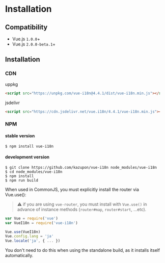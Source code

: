 # Installation

## Compatibility
- Vue.js `1.0.0`+ 
- Vue.js `2.0.0-beta.1`+


## Installation

### CDN
uppkg
```html
<script src="https://unpkg.com/vue-i18n@4.4.1/dist/vue-i18n.min.js"></script>
```

jsdelivr

```html
<script src="https://cdn.jsdelivr.net/vue.i18n/4.4.1/vue-i18n.min.js"></script>
```

### NPM

#### stable version

    $ npm install vue-i18n

#### development version

    $ git clone https://github.com/kazupon/vue-i18n node_modules/vue-i18n
    $ cd node_modules/vue-i18n
    $ npm install
    $ npm run build

When used in CommonJS, you must explicitly install the router via Vue.use():

> :warning: if you are using `vue-router`, you must install with `Vue.use()` in advance of instance methods (`router#map`, `router#start`, ...etc).

```javascript
var Vue = require('vue')
var VueI18n = require('vue-i18n')

Vue.use(VueI18n)
Vue.config.lang = 'ja'
Vue.locale('ja', { ... })
```

You don't need to do this when using the standalone build, as it installs itself automatically.
